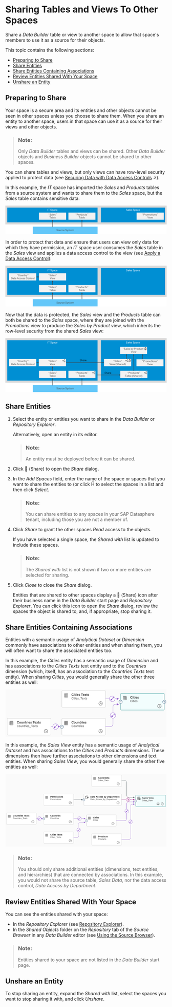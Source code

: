 <!-- loio64b318f8afd74bb78467cf56eb44294f -->

<link rel="stylesheet" type="text/css" href="../css/sap-icons.css"/>

# Sharing Tables and Views To Other Spaces

Share a *Data Builder* table or view to another space to allow that space's members to use it as a source for their objects.

This topic contains the following sections:

-   [Preparing to Share](sharing-tables-and-views-to-other-spaces-64b318f.md#loio64b318f8afd74bb78467cf56eb44294f__section_preparation)
-   [Share Entities](sharing-tables-and-views-to-other-spaces-64b318f.md#loio64b318f8afd74bb78467cf56eb44294f__section_share)
-   [Share Entities Containing Associations](sharing-tables-and-views-to-other-spaces-64b318f.md#loio64b318f8afd74bb78467cf56eb44294f__section_semantics)
-   [Review Entities Shared With Your Space](sharing-tables-and-views-to-other-spaces-64b318f.md#loio64b318f8afd74bb78467cf56eb44294f__section_review)
-   [Unshare an Entity](sharing-tables-and-views-to-other-spaces-64b318f.md#loio64b318f8afd74bb78467cf56eb44294f__section_unshare)



<a name="loio64b318f8afd74bb78467cf56eb44294f__section_preparation"/>

## Preparing to Share

Your space is a secure area and its entities and other objects cannot be seen in other spaces unless you choose to share them. When you share an entity to another space, users in that space can use it as a source for their views and other objects.

> ### Note:  
> Only *Data Builder* tables and views can be shared. Other *Data Builder* objects and *Business Builder* objects cannot be shared to other spaces.

You can share tables and views, but only views can have row-level security applied to protect data \(see [Securing Data with Data Access Controls](https://help.sap.com/viewer/be5967d099974c69b77f4549425ca4c0/cloud/en-US/a032e51c730147c7a1fcac125b4cfe14.html "Data access controls allow you to apply row-level security to your objects. When a data access control is applied to a data layer view or a business layer object, any user viewing its data will see only the rows for which they are authorized, based on the specified criteria.") :arrow_upper_right:\).

In this example, the *IT* space has imported the *Sales* and *Products* tables from a source system and wants to share them to the *Sales* space, but the *Sales* table contains sensitive data:

![](images/Sharing_Example_-_Before_e588dcd.png)

In order to protect that data and ensure that users can view only data for which they have permission, an *IT* space user consumes the *Sales* table in the *Sales* view and applies a data access control to the view \(see [Apply a Data Access Control](../apply-a-data-access-control-8f79fc8.md)\):

![](images/Sharing_Example_-_Before_2_6b60b6c.png)

Now that the data is protected, the *Sales* view and the *Products* table can both be shared to the *Sales* space, where they are joined with the *Promotions* view to produce the *Sales by Product* view, which inherits the row-level security from the shared *Sales* view:

![](images/Sharing_Example_4bbcf1c.png)



<a name="loio64b318f8afd74bb78467cf56eb44294f__section_share"/>

## Share Entities

1.  Select the entity or entities you want to share in the *Data Builder* or *Repository Explorer*.

    Alternatively, open an entity in its editor.

    > ### Note:  
    > An entity must be deployed before it can be shared.

2.  Click <span class="FPA-icons"></span> \(Share\) to open the *Share* dialog.
3.  In the *Add Spaces* field, enter the name of the space or spaces that you want to share the entities to \(or click <span class="SAP-icons"></span> to select the spaces in a list and then click *Select*.

    > ### Note:  
    > You can share entities to any spaces in your SAP Datasphere tenant, including those you are not a member of.

4.  Click *Share* to grant the other spaces *Read* access to the objects.

    If you have selected a single space, the *Shared with* list is updated to include these spaces.

    > ### Note:  
    > The *Shared with* list is not shown if two or more entities are selected for sharing.

5.  Click *Close* to close the *Share* dialog.

    Entities that are shared to other spaces display a <span class="FPA-icons"></span> \(Share\) icon after their business name in the *Data Builder* start page and *Repository Explorer*. You can click this icon to open the *Share* dialog, review the spaces the object is shared to, and, if appropriate, stop sharing it.




<a name="loio64b318f8afd74bb78467cf56eb44294f__section_semantics"/>

## Share Entities Containing Associations

Entities with a semantic usage of *Analytical Dataset* or *Dimension* commonly have associations to other entities and when sharing them, you will often want to share the associated entities too.

In this example, the *Cities* entity has a semantic usage of *Dimension* and has associations to the *Cities Texts* text entity and to the *Countries* dimension \(which, itself, has an association to the *Countries Texts* text entity\). When sharing *Cities*, you would generally share the other three entities as well:

![](images/Share_Semantic_Entities_-_Dimension_Example_3944abb.png)

In this example, the *Sales View* entity has a semantic usage of *Analytical Dataset* and has associations to the *Cities* and *Products* dimensions. These dimensions then have further associations to other dimensions and text entities. When sharing *Sales View*, you would generally share the other five entities as well:

![](images/Share_Semantic_Entities_-_Fact_Example_60337a6.png)

> ### Note:  
> You should only share additional entities \(dimensions, text entities, and hierarchies\) that are connected by associations. In this example, you would not share the source table, *Sales Data*, nor the data access control, *Data Access by Department*.



<a name="loio64b318f8afd74bb78467cf56eb44294f__section_review"/>

## Review Entities Shared With Your Space

You can see the entities shared with your space:

-   In the *Repository Explorer* \(see [Repository Explorer](repository-explorer-f8ce0b4.md)\).
-   In the *Shared Objects* folder on the *Repository* tab of the *Source Browser* in any *Data Builder* editor \(see [Using the Source Browser](../using-the-source-browser-7d2b21d.md)\).

> ### Note:  
> Entities shared to your space are not listed in the *Data Builder* start page.



<a name="loio64b318f8afd74bb78467cf56eb44294f__section_unshare"/>

## Unshare an Entity

To stop sharing an entity, expand the *Shared with* list, select the spaces you want to stop sharing it with, and click *Unshare*.

